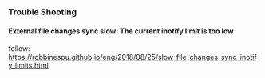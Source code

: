 
### Trouble Shooting
#### External file changes sync slow: The current inotify limit is too low
follow: https://robbinespu.github.io/eng/2018/08/25/slow_file_changes_sync_inotify_limits.html